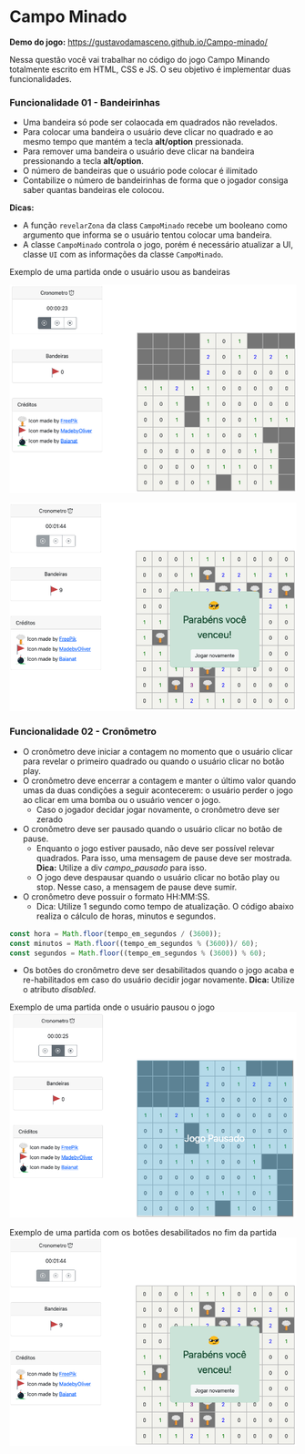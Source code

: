 # Campo Minado

**Demo do jogo:** https://gustavodamasceno.github.io/Campo-minado/ 

Nessa questão você vai trabalhar no código do jogo Campo Minando totalmente escrito em HTML, CSS e JS.
O seu objetivo é implementar duas funcionalidades.



### Funcionalidade 01 - Bandeirinhas

- Uma bandeira só pode ser colaocada em quadrados não revelados.
- Para colocar uma bandeira o usuário deve clicar no quadrado e ao mesmo tempo  que mantém a tecla **alt/option** pressionada.
- Para remover uma bandeira o usuário deve clicar na bandeira pressionando a tecla **alt/option**.
- O número de bandeiras que o usuário pode colocar é ilimitado
- Contabilize o número de bandeirinhas de forma que o jogador consiga saber quantas bandeiras ele colocou.

**Dicas:**
- A função `revelarZona` da class `CampoMinado` recebe um booleano como argumento que informa se o usuário tentou colocar uma bandeira.
- A classe `CampoMinado` controla o jogo, porém é necessário atualizar a UI, classe `UI` com as informações da classe `CampoMinado`.

Exemplo de uma partida onde o usuário usou as bandeiras

![partida com bandeiras](img/bandeiras.png)

![partida com bandeiras](img/vencida.png)

### Funcionalidade 02 - Cronômetro

- O cronômetro deve iniciar a contagem no momento que o usuário clicar para revelar o primeiro quadrado ou quando o usuário clicar no botão play.
- O cronômetro deve encerrar a contagem e manter o último valor quando umas da duas condições a seguir acontecerem: o usuário perder o jogo ao clicar em uma bomba ou o usuário vencer o jogo.
  - Caso o jogador decidar jogar novamente, o cronômetro deve ser zerado
- O cronômetro deve ser pausado quando o usuário clicar no botão de pause. 
  - Enquanto o jogo estiver pausado, não deve ser possível relevar quadrados. Para isso, uma mensagem de pause deve ser mostrada. **Dica:** Utilize a div *campo_pausado* para isso.
  - O jogo deve despausar quando o usuário clicar no botão play ou stop. Nesse caso, a mensagem de pause deve sumir.
- O cronômetro deve possuir o formato HH:MM:SS.
  - Dica: Utilize 1 segundo como tempo de atualização. O código abaixo realiza o cálculo de horas, minutos e segundos.
  
```javascript
const hora = Math.floor(tempo_em_segundos / (3600));
const minutos = Math.floor((tempo_em_segundos % (3600))/ 60);
const segundos = Math.floor((tempo_em_segundos % (3600)) % 60);
```

- Os botões do cronômetro deve ser desabilitados quando o jogo acaba e re-habilitados em caso do usuário decidir jogar novamente. **Dica:** Utilize o atributo *disabled*.

Exemplo de uma partida onde o usuário pausou o jogo
![partida com bandeiras](img/pausada.png)

Exemplo de uma partida com os botões desabilitados no fim da partida
![partida com bandeiras](img/vencida.png)
